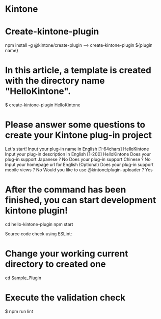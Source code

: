 # Kintone

# Create-kintone-plugin

npm install -g @kintone/create-plugin
==>
 create-kintone-plugin ${plugin name}

# In this article, a template is created with the directory name "HelloKintone".

$ create-kintone-plugin HelloKintone


# Please answer some questions to create your Kintone plug-in project
 Let's start!
 Input your plug-in name in English [1-64chars] HelloKintone
 Input your plug-in description in English [1-200] HelloKintone
 Does your plug-in support Japanese ? No
 Does your plug-in support Chinese ? No
 Input your homepage url for English (Optional)
 Does your plug-in support mobile views ? No
 Would you like to use @kintone/plugin-uploader ? Yes

# After the command has been finished, you can start development kintone plugin!

cd hello-kintone-plugin
npm start

Source code check using ESLint:

# Change your working current directory to created one
cd Sample_Plugin

# Execute the validation check
$ npm run lint

